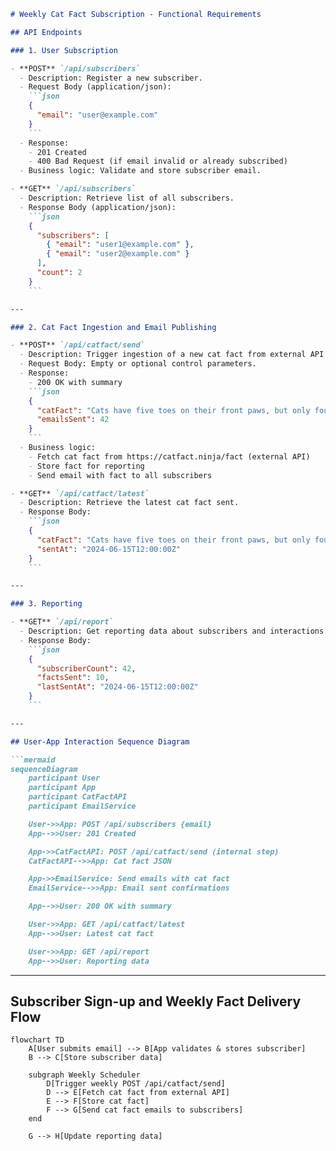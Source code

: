```markdown
# Weekly Cat Fact Subscription - Functional Requirements

## API Endpoints

### 1. User Subscription

- **POST** `/api/subscribers`
  - Description: Register a new subscriber.
  - Request Body (application/json):
    ```json
    {
      "email": "user@example.com"
    }
    ```
  - Response:
    - 201 Created
    - 400 Bad Request (if email invalid or already subscribed)
  - Business logic: Validate and store subscriber email.

- **GET** `/api/subscribers`
  - Description: Retrieve list of all subscribers.
  - Response Body (application/json):
    ```json
    {
      "subscribers": [
        { "email": "user1@example.com" },
        { "email": "user2@example.com" }
      ],
      "count": 2
    }
    ```

---

### 2. Cat Fact Ingestion and Email Publishing

- **POST** `/api/catfact/send`
  - Description: Trigger ingestion of a new cat fact from external API and send emails to all subscribers.
  - Request Body: Empty or optional control parameters.
  - Response:
    - 200 OK with summary
    ```json
    {
      "catFact": "Cats have five toes on their front paws, but only four toes on their back paws.",
      "emailsSent": 42
    }
    ```
  - Business logic:
    - Fetch cat fact from https://catfact.ninja/fact (external API)
    - Store fact for reporting
    - Send email with fact to all subscribers

- **GET** `/api/catfact/latest`
  - Description: Retrieve the latest cat fact sent.
  - Response Body:
    ```json
    {
      "catFact": "Cats have five toes on their front paws, but only four toes on their back paws.",
      "sentAt": "2024-06-15T12:00:00Z"
    }
    ```

---

### 3. Reporting

- **GET** `/api/report`
  - Description: Get reporting data about subscribers and interactions.
  - Response Body:
    ```json
    {
      "subscriberCount": 42,
      "factsSent": 10,
      "lastSentAt": "2024-06-15T12:00:00Z"
    }
    ```

---

## User-App Interaction Sequence Diagram

```mermaid
sequenceDiagram
    participant User
    participant App
    participant CatFactAPI
    participant EmailService

    User->>App: POST /api/subscribers {email}
    App-->>User: 201 Created

    App->>CatFactAPI: POST /api/catfact/send (internal step)
    CatFactAPI-->>App: Cat fact JSON

    App->>EmailService: Send emails with cat fact
    EmailService-->>App: Email sent confirmations

    App-->>User: 200 OK with summary

    User->>App: GET /api/catfact/latest
    App-->>User: Latest cat fact

    User->>App: GET /api/report
    App-->>User: Reporting data
```

---

## Subscriber Sign-up and Weekly Fact Delivery Flow

```mermaid
flowchart TD
    A[User submits email] --> B[App validates & stores subscriber]
    B --> C[Store subscriber data]

    subgraph Weekly Scheduler
        D[Trigger weekly POST /api/catfact/send]
        D --> E[Fetch cat fact from external API]
        E --> F[Store cat fact]
        F --> G[Send cat fact emails to subscribers]
    end

    G --> H[Update reporting data]
```
```
